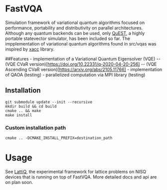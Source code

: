 # FastVQA
Simulation framework of variational quantum algorithms focused on performance, portability and distributivity on parallel architectures. Although any quantum backends can be used, only [QuEST](https://github.com/QuEST-Kit/QuEST), a highly portable statevector simulator, has been included so far. The impplementation of variational quantum algorithms found in src/vqas was inspired by [xacc](https://github.com/eclipse/xacc) library.

##Features
	- implementation of a Variational Quantum Eigensolver (VQE)
	-- (VQE CVaR version)[https://doi.org/10.22331/q-2020-04-20-256]
	-- (VQE Ascending CVaR version)[https://arxiv.org/abs/2105.11766]
	- implementation of QAOA (testing)
	- parallelized computation via MPI library (testing)

## Installation
```
git submodule update --init --recursive
mkdir build && cd build
cmake .. && make
make install
```

### Custom installation path
```
cmake .. -DCMAKE_INSTALL_PREFIX=destination_path
```

# Usage
See [LattiQ](https://github.com/Milos9304/LattiQ), the experimental framework for lattice problems on NISQ devices that is running on top of FastVQA. More detailed docs and api are on plan soon.

